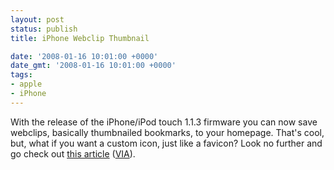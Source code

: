 ```yaml
---
layout: post
status: publish
title: iPhone Webclip Thumbnail

date: '2008-01-16 10:01:00 +0000'
date_gmt: '2008-01-16 10:01:00 +0000'
tags:
- apple
- iPhone
---
```

With the release of the iPhone/iPod touch 1.1.3 firmware you can now save webclips, basically thumbnailed bookmarks, to your homepage. That's cool, but, what if you want a custom icon, just like a favicon?
Look no further and go check out <a href="http://vjarmy.com/archives/2008/01/howto_iphone_webclip_icons.php">this article</a> (<a href="http://www.hicksdesign.co.uk/journal/custom-webclip-icon-on-the-iphoneipod-touch">VIA</a>).
